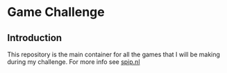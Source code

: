 # Game Challenge 

## Introduction
This repository is the main container for all the games that I will be making during my challenge.
For more info see [spip.nl](http://spip.nl)
